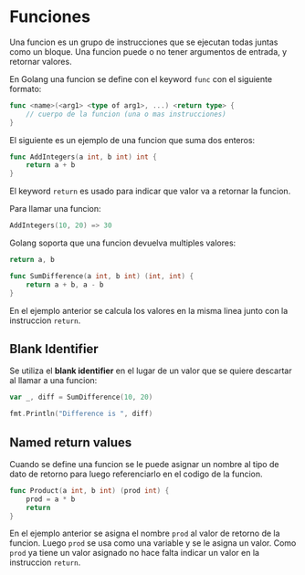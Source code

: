 # Funciones

Una funcion es un grupo de instrucciones que se ejecutan todas juntas como un bloque. Una funcion puede o no tener argumentos de entrada, y retornar valores.

En Golang una funcion se define con el keyword `func` con el siguiente formato:

```go
func <name>(<arg1> <type of arg1>, ...) <return type> {
    // cuerpo de la funcion (una o mas instrucciones)
}
```
El siguiente es un ejemplo de una funcion que suma dos enteros:

```go
func AddIntegers(a int, b int) int {
    return a + b
}
```
El keyword `return` es usado para indicar que valor va a retornar la funcion.

Para llamar una funcion:

```go
AddIntegers(10, 20) => 30
```
Golang soporta que una funcion devuelva multiples valores:

```go
return a, b
```

```go
func SumDifference(a int, b int) (int, int) {
    return a + b, a - b
}
```

En el ejemplo anterior se calcula los valores en la misma linea junto con la instruccion `return`.

## Blank Identifier

Se utiliza el __blank identifier__  en el lugar de un valor que se quiere descartar al llamar a una funcion:

```go
var _, diff = SumDifference(10, 20)

fmt.Println("Difference is ", diff)
```


## Named return values

Cuando se define una funcion se le puede asignar un nombre al tipo de dato de retorno para luego referenciarlo en el codigo de la funcion.


```go
func Product(a int, b int) (prod int) {
    prod = a * b
    return
}
```

En el ejemplo anterior se asigna el nombre `prod` al valor de retorno de la funcion. Luego `prod` se usa como una variable y se le asigna un valor. Como `prod` ya tiene un valor asignado no hace falta indicar un valor en la instruccion `return`.